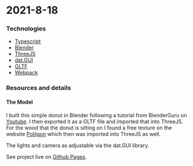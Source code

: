 # 2021-8-18

### Technologies
* [Typescript](https://www.typescriptlang.org/)
* [Blender](https://www.blender.org/)
* [ThreeJS](https://threejs.org/)
* [dat.GUI](https://github.com/dataarts/dat.gui)
* [GLTF](https://en.wikipedia.org/wiki/GlTF)
* [Webpack](https://webpack.js.org/)

### Resources and details

#### The Model
I built this simple donut in Blender following a tutorial from BlenderGuru on [Youtube](https://www.youtube.com/watch?v=TPrnSACiTJ4). I then exported it as a GLTF file and imported that into ThreeJS. For the wood that the donut is sitting on I found a free texture on the website [Poliigon](https://www.poliigon.com/texture/wood-planks-worn-33) which then was imported into ThreeJS as well.

The lights and camera as adjustable via the dat.GUI library.

See project live on [Github Pages](https://daltonjmcgee.github.io/2021-8-18/).

